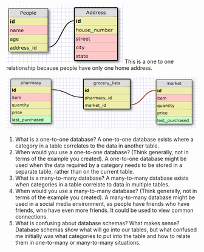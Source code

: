 ![one-to-one](imgs/one-to-one.png)
This is a one to one relationship because people have only one home address.

![many-to-many](imgs/many-to-many.png)

1. What is a one-to-one database?
	A one-to-one database exists where a category in a table correlates to the data in another table.
2. When would you use a one-to-one database? (Think generally, not in terms of the example you created).
	A one-to-one database might be used when the data required by a category needs to be stored in a separate table, rather than on the current table.
3. What is a many-to-many database?
	A many-to-many database exists when categories in a table correlate to data in multiple tables.
4. When would you use a many-to-many database? (Think generally, not in terms of the example you created).
	A many-to-many database might be used in a social media environment, as people have friends who have friends, who have even more friends.  It could be used to view common connections.
5. What is confusing about database schemas? What makes sense?
	Database schemas show what will go into our tables, but what confused me initially was what categories to put into the table and how to relate them in one-to-many or many-to-many situations.